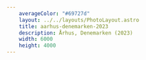 ```yaml
---
    averageColor: "#69727d"
    layout: ../../layouts/PhotoLayout.astro
    title: aarhus-denemarken-2023
    description: Århus, Denemarken (2023)
    width: 6000
    height: 4000
---
```

